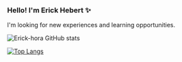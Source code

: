 ### Hello! I'm Erick Hebert ✨
I'm looking for new experiences and learning opportunities.

![Erick-hora GitHub stats](https://github-readme-stats.vercel.app/api?username=Erick-hora&show_icons=true&theme=dracula)

[![Top Langs](https://github-readme-stats.vercel.app/api/top-langs/?username=Erick-hora&theme=dracula)](https://github.com/Erick-hora/github-readme-stats)

